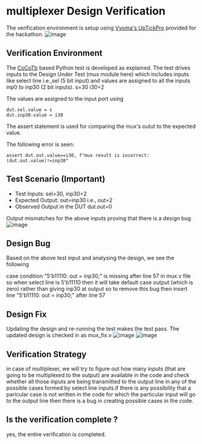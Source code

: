 # multiplexer Design Verification
The verification environment is setup using [Vyoma's UpTickPro](https://vyomasystems.com) provided for the hackathon.
![image](https://user-images.githubusercontent.com/30209235/182022570-64dd2114-e07a-482c-81a4-d44f27ef530d.png)

## Verification Environment
The [CoCoTb](https://www.cocotb.org/) based Python test is developed as explained. The test drives inputs to the Design Under Test (mux module here) which includes inputs like select line i.e.,sel (5 bit input) and values are assigned to all the inputs inp0 to inp30 (2 bit inputs).
s=30 
i30=2

The values are assigned to the input port using 
```
dut.sel.value = s
dut.inp30.value = i30
```

The assert statement is used for comparing the mux's outut to the expected value.

The following error is seen:
```
assert dut.out.value==i30, f"mux result is incorrect:(dut.out.value)!=inp30"
```

## Test Scenario **(Important)**
- Test Inputs: sel=30, inp30=2
- Expected Output: out=inp30 i.e., out=2
- Observed Output in the DUT dut.out=0 

Output mismatches for the above inputs proving that there is a design bug
![image](https://user-images.githubusercontent.com/30209235/182032923-9d2895fa-4ca6-426d-b1a6-7d1aceb96c0e.png)

## Design Bug
Based on the above test input and analysing the design, we see the following

case condition  "5'b11110: out = inp30;" is missing after line 57 in mux.v file
so when select line is 5'b11110 then it will take default case output (which is zero) rather than giving inp30 at output so to remove this bug then insert line "5'b11110: out = inp30;" after line 57

## Design Fix
Updating the design and re-running the test makes the test pass.
The updated design is checked in as mux_fix.v
![image](https://user-images.githubusercontent.com/30209235/182033461-8fca941b-c9e8-4d9b-ab21-1635c4462769.png)
![image](https://user-images.githubusercontent.com/30209235/182033446-41b5f67b-9fa3-48b6-9d15-8305a1cb9447.png)

## Verification Strategy
in case of multiplexer, we will try to figure out how many inputs (that are going to be multiplexed to the output) are available in the code and check whether all those inputs are being transmitted to the output line in any of the possible cases formed by select line inputs.if there is any possibility that a paricular case is not written in the code for which the particular input will go to the output line then there is a bug in creating possible cases in the code.

## Is the verification complete ?
yes, the entire verification is completed.
